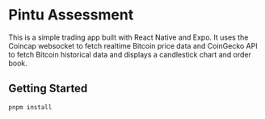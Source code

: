 # Pintu Assessment

This is a simple trading app built with React Native and Expo. It uses the Coincap websocket to fetch realtime Bitcoin price data and CoinGecko API to fetch Bitcoin historical data and displays a candlestick chart and order book.

## Getting Started

```bash
pnpm install
```
